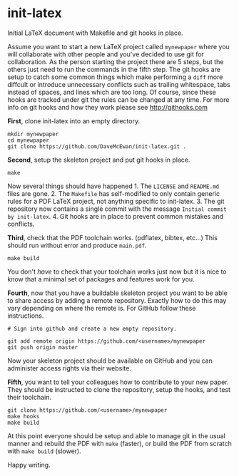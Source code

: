 init-latex
==========
Initial LaTeX document with Makefile and git hooks in place.

Assume you want to start a new LaTeX project called `mynewpaper` where you will
collaborate with other people and you've decided to use git for collaboration.
As the person starting the project there are 5 steps, but the others just need
to run the commands in the fifth step.
The git hooks are setup to catch some common things which make performing a
`diff` more diffcult or introduce unnecessary conflicts such as trailing
whitespace, tabs instead of spaces, and lines which are too long.
Of course, since these hooks are tracked under git the rules can be changed at
any time.
For more info on git hooks and how they work please see <http://githooks.com>

**First**, clone init-latex into an empty directory.

    mkdir mynewpaper
    cd mynewpaper
    git clone https://github.com/DaveMcEwan/init-latex.git .

**Second**, setup the skeleton project and put git hooks in place.

    make

Now several things should have happened
    1. The `LICENSE` and `README.md` files are gone.
    2. The `Makefile` has self-modified to only contain generic rules for a PDF
       LaTeX project, not anything specific to init-latex.
    3. The git repository now contains a single commit with the message
       `Initial commit by init-latex`.
    4. Git hooks are in place to prevent common mistakes and conflicts.

**Third**, check that the PDF toolchain works. (pdflatex, bibtex, etc...)
This should run without error and produce `main.pdf`.

    make build

You don't *have* to check that your toolchain works just now but it is nice to
know that a minimal set of packages and features work for you.

**Fourth**, now that you have a buildable skeleton project you want to be able to
share access by adding a remote repository.
Exactly how to do this may vary depending on where the remote is.
For GitHub follow these instructions.

    # Sign into github and create a new empty repository.

    git add remote origin https://github.com/<username>/mynewpaper
    git push origin master

Now your skeleton project should be available on GitHub and you can administer
access rights via their website.

**Fifth**, you want to tell your colleagues how to contribute to your new
paper.
They should be instructed to clone the repository, setup the hooks, and test
their toolchain.

    git clone https://github.com/<username>/mynewpaper
    make hooks
    make build

At this point everyone should be setup and able to manage git in the usual
manner and rebuild the PDF with `make` (faster), or build the PDF from scratch
with `make build` (slower).

Happy writing.
